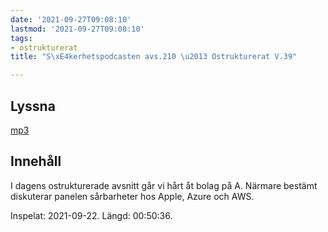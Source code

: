 ```yaml
---
date: '2021-09-27T09:08:10'
lastmod: '2021-09-27T09:08:10'
tags:
- ostrukturerat
title: "S\xE4kerhetspodcasten avs.210 \u2013 Ostrukturerat V.39"

---
```

## Lyssna

[mp3](https://traffic.libsyn.com/secure/sakerhetspodcasten/2021-09-22_Sakerhetspodcasten_Ostrukt.mp3)

## Innehåll

I dagens ostrukturerade avsnitt går vi hårt åt bolag på A. Närmare bestämt diskuterar
panelen sårbarheter hos Apple, Azure och AWS.

Inspelat: 2021-09-22. Längd: 00:50:36.


